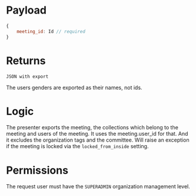 # Payload

```js
{
    meeting_id: Id // required
}
```

# Returns

```
JSON with export
```
The users genders are exported as their names, not ids.

# Logic
The presenter exports the meeting, the collections which belong to the meeting and users of the meeting. It uses the meeting.user_id for that. And it excludes the organization tags and the committee.
Will raise an exception if the meeting is locked via the `locked_from_inside` setting.

# Permissions
The request user must have the `SUPERADMIN` organization management level.


